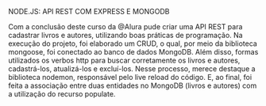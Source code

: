 NODE.JS: API REST COM EXPRESS E MONGODB

Com a conclusão deste curso da @Alura pude criar uma API REST para cadastrar livros e autores, utilizando boas práticas de programação.
Na execução do projeto, foi elaborado um CRUD, o qual, por meio da biblioteca mongoose, foi conectado ao banco de dados MongoDB.
Além disso, formas utilizados os verbos http para buscar corretamente os livros e autores, cadastrá-los, atualizá-los e excluí-los.
Nesse processo, merece destaque a biblioteca nodemon, responsável pelo live reload do código. E, ao final, foi feita a associação entre duas entidades no MongoDB (livros e autores) com a utilização do recurso populate.


